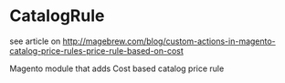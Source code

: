 # CatalogRule
see article on http://magebrew.com/blog/custom-actions-in-magento-catalog-price-rules-price-rule-based-on-cost

Magento module that adds Cost based catalog price rule

